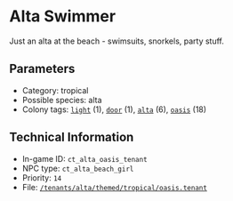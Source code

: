 # Alta Swimmer

Just an alta at the beach - swimsuits, snorkels, party stuff.

## Parameters

- Category: tropical
- Possible species: alta
- Colony tags: [`light`](https://ceterai.github.io/MyEnternia/Wiki/Tags/Light) (1), [`door`](https://ceterai.github.io/MyEnternia/Wiki/Tags/Door) (1), [`alta`](https://ceterai.github.io/MyEnternia/Wiki/Tags/Alta) (6), [`oasis`](https://ceterai.github.io/MyEnternia/Wiki/Tags/Oasis) (18)

## Technical Information

- In-game ID: `ct_alta_oasis_tenant`
- NPC type: `ct_alta_beach_girl`
- Priority: `14`
- File: [`/tenants/alta/themed/tropical/oasis.tenant`](https://github.com/Ceterai/Enternia/blob/main/tenants/alta/themed/tropical/oasis.tenant)
